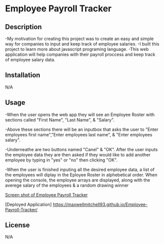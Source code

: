 # Employee Payroll Tracker

## Description 
-My motivation for creating this project was to create an easy and simple way for companies to input and keep track of employee salaries. 
-I built this project to learn more about javascript programing language. 
-This web application will help companies with their payroll proccess and keep track of employee salary data.

## Installation
N/A

## Usage
-When the user opens the web app they will see an Employee Roster with sections called "First Name", "Last Name", & "Salary". 

-Above these sections there will be an inputbox that asks the user to "Enter employees first name","Enter employees last name", & "Enter employees salary". 

-Underneathe are two buttons named "Canel" & "OK". After the user inputs the employee data they are then asked if they would like to add another employee by typing in "yes" or "no" then clicking "OK". 

-When the user is finished inputing all the desired employee data, a list of the employees will diplay in the Eployee Roster in alphebetical order. When opening the console, the employee arrays are displayed, along with the averege salary of the employees & a random drawing winner 

[Screen shot of Employee Payroll Tracker](./screencapture-maxwellmitchell93-github-io-Employee-Payroll-Tracker-2024-03-19-15_19_45.png)

[Deployed Application] https://maxwellmitchell93.github.io/Employee-Payroll-Tracker/
## License
N/A

